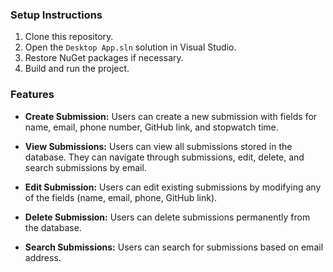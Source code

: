 ### Setup Instructions

1. Clone this repository.
2. Open the `Desktop App.sln` solution in Visual Studio.
3. Restore NuGet packages if necessary.
4. Build and run the project.


### Features

- **Create Submission:** Users can create a new submission with fields for name, email, phone number, GitHub link, and stopwatch time.
  
- **View Submissions:** Users can view all submissions stored in the database. They can navigate through submissions, edit, delete, and search submissions by email.

- **Edit Submission:** Users can edit existing submissions by modifying any of the fields (name, email, phone, GitHub link).

- **Delete Submission:** Users can delete submissions permanently from the database.

- **Search Submissions:** Users can search for submissions based on email address.
